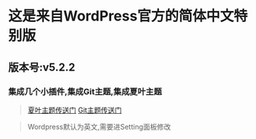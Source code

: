 # 这是来自WordPress官方的简体中文特别版
## 版本号:v5.2.2
### 集成几个小插件,集成Git主题,集成夏叶主题

> [夏叶主题传送门](https://www.wordpressleaf.com/2018_2372.html)
> [Git主题传送门](https://gitcafe.net/archives/3589.html)

> Wordpress默认为英文,需要进Setting面板修改
